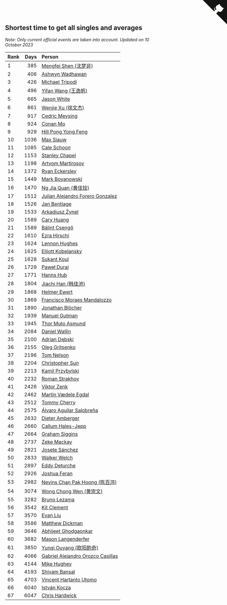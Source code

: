 ## Shortest time to get all singles and averages

*Note: Only current official events are taken into account.*
*Updated on 10 October 2023*

| Rank | Days | Person |
| :--- | ---: | :--- |
| 1 | 385 | [Mengfei Shen (沈梦非)](https://www.worldcubeassociation.org/persons/2018SHEN07) |
| 2 | 406 | [Ashwyn Wadhawan](https://www.worldcubeassociation.org/persons/2022WADH02) |
| 3 | 426 | [Michael Tripodi](https://www.worldcubeassociation.org/persons/2021TRIP01) |
| 4 | 496 | [Yifan Wang (王逸帆)](https://www.worldcubeassociation.org/persons/2017WANY29) |
| 5 | 665 | [Jason White](https://www.worldcubeassociation.org/persons/2016WHIT16) |
| 6 | 861 | [Wenjie Xu (徐文杰)](https://www.worldcubeassociation.org/persons/2016XUWE02) |
| 7 | 917 | [Cedric Meysing](https://www.worldcubeassociation.org/persons/2017MEYS02) |
| 8 | 924 | [Conan Mo](https://www.worldcubeassociation.org/persons/2020MOCO01) |
| 9 | 929 | [Hill Pong Yong Feng](https://www.worldcubeassociation.org/persons/2017FENG10) |
| 10 | 1036 | [Max Siauw](https://www.worldcubeassociation.org/persons/2017SIAU02) |
| 11 | 1085 | [Cale Schoon](https://www.worldcubeassociation.org/persons/2014SCHO02) |
| 12 | 1153 | [Stanley Chapel](https://www.worldcubeassociation.org/persons/2016CHAP04) |
| 13 | 1198 | [Artyom Martirosov](https://www.worldcubeassociation.org/persons/2016MART29) |
| 14 | 1372 | [Ryan Eckersley](https://www.worldcubeassociation.org/persons/2019ECKE02) |
| 15 | 1449 | [Mark Boyanowski](https://www.worldcubeassociation.org/persons/2014BOYA01) |
| 16 | 1470 | [Ng Jia Quan (黄佳铨)](https://www.worldcubeassociation.org/persons/2015QUAN03) |
| 17 | 1512 | [Julian Alejandro Forero Gonzalez](https://www.worldcubeassociation.org/persons/2018GONZ30) |
| 18 | 1526 | [Jan Bentlage](https://www.worldcubeassociation.org/persons/2010BENT01) |
| 19 | 1533 | [Arkadiusz Żynel](https://www.worldcubeassociation.org/persons/2018ZYNE01) |
| 20 | 1589 | [Cary Huang](https://www.worldcubeassociation.org/persons/2015HUAN48) |
| 21 | 1589 | [Bálint Csengő](https://www.worldcubeassociation.org/persons/2019CSEN01) |
| 22 | 1610 | [Ezra Hirschi](https://www.worldcubeassociation.org/persons/2019HIRS01) |
| 23 | 1624 | [Lennon Hughes](https://www.worldcubeassociation.org/persons/2017HUGH04) |
| 24 | 1625 | [Elliott Kobelansky](https://www.worldcubeassociation.org/persons/2019KOBE03) |
| 25 | 1628 | [Sukant Koul](https://www.worldcubeassociation.org/persons/2014KOUL01) |
| 26 | 1729 | [Paweł Duraj](https://www.worldcubeassociation.org/persons/2016DURA09) |
| 27 | 1771 | [Hanns Hub](https://www.worldcubeassociation.org/persons/2013HUBH01) |
| 28 | 1804 | [Jiachi Han (韩佳池)](https://www.worldcubeassociation.org/persons/2014HANJ02) |
| 29 | 1868 | [Helmer Ewert](https://www.worldcubeassociation.org/persons/2015EWER01) |
| 30 | 1869 | [Francisco Moraes Mandalozzo](https://www.worldcubeassociation.org/persons/2017MAND13) |
| 31 | 1890 | [Jonathan Blöcher](https://www.worldcubeassociation.org/persons/2018BLOC01) |
| 32 | 1939 | [Manuel Gutman](https://www.worldcubeassociation.org/persons/2017GUTM01) |
| 33 | 1945 | [Thor Muto Asmund](https://www.worldcubeassociation.org/persons/2017ASMU01) |
| 34 | 2084 | [Daniel Wallin](https://www.worldcubeassociation.org/persons/2013WALL03) |
| 35 | 2100 | [Adrian Dębski](https://www.worldcubeassociation.org/persons/2017DEBS01) |
| 36 | 2155 | [Oleg Gritsenko](https://www.worldcubeassociation.org/persons/2011GRIT01) |
| 37 | 2196 | [Tom Nelson](https://www.worldcubeassociation.org/persons/2013NELS01) |
| 38 | 2204 | [Christopher Sun](https://www.worldcubeassociation.org/persons/2017SUNC02) |
| 39 | 2213 | [Kamil Przybylski](https://www.worldcubeassociation.org/persons/2016PRZY01) |
| 40 | 2232 | [Roman Strakhov](https://www.worldcubeassociation.org/persons/2012STRA02) |
| 41 | 2426 | [Viktor Zenk](https://www.worldcubeassociation.org/persons/2016ZENK01) |
| 42 | 2462 | [Martin Vædele Egdal](https://www.worldcubeassociation.org/persons/2013EGDA02) |
| 43 | 2512 | [Tommy Cherry](https://www.worldcubeassociation.org/persons/2015CHER07) |
| 44 | 2575 | [Álvaro Aguilar Salobreña](https://www.worldcubeassociation.org/persons/2015SALO01) |
| 45 | 2632 | [Dieter Amberger](https://www.worldcubeassociation.org/persons/2016AMBE02) |
| 46 | 2660 | [Callum Hales-Jepp](https://www.worldcubeassociation.org/persons/2012HALE01) |
| 47 | 2664 | [Graham Siggins](https://www.worldcubeassociation.org/persons/2016SIGG01) |
| 48 | 2737 | [Zeke Mackay](https://www.worldcubeassociation.org/persons/2015MACK06) |
| 49 | 2821 | [Josete Sánchez](https://www.worldcubeassociation.org/persons/2015SANC18) |
| 50 | 2833 | [Walker Welch](https://www.worldcubeassociation.org/persons/2011WELC01) |
| 51 | 2897 | [Eddy Deturche](https://www.worldcubeassociation.org/persons/2014DETU01) |
| 52 | 2926 | [Joshua Feran](https://www.worldcubeassociation.org/persons/2011FERA01) |
| 53 | 2982 | [Nevins Chan Pak Hoong (陈百鸿)](https://www.worldcubeassociation.org/persons/2010CHAN20) |
| 54 | 3074 | [Wong Chong Wen (黄崇文)](https://www.worldcubeassociation.org/persons/2014WENW01) |
| 55 | 3282 | [Bruno Lezama](https://www.worldcubeassociation.org/persons/2014LEZA02) |
| 56 | 3542 | [Kit Clement](https://www.worldcubeassociation.org/persons/2008CLEM01) |
| 57 | 3570 | [Evan Liu](https://www.worldcubeassociation.org/persons/2009LIUE01) |
| 58 | 3586 | [Matthew Dickman](https://www.worldcubeassociation.org/persons/2013DICK01) |
| 59 | 3646 | [Abhijeet Ghodgaonkar](https://www.worldcubeassociation.org/persons/2013GHOD01) |
| 60 | 3682 | [Mason Langenderfer](https://www.worldcubeassociation.org/persons/2013LANG03) |
| 61 | 3850 | [Yunqi Ouyang (欧阳韵奇)](https://www.worldcubeassociation.org/persons/2007YUNQ01) |
| 62 | 4066 | [Gabriel Alejandro Orozco Casillas](https://www.worldcubeassociation.org/persons/2008CASI01) |
| 63 | 4144 | [Mike Hughey](https://www.worldcubeassociation.org/persons/2007HUGH01) |
| 64 | 4193 | [Shivam Bansal](https://www.worldcubeassociation.org/persons/2011BANS02) |
| 65 | 4703 | [Vincent Hartanto Utomo](https://www.worldcubeassociation.org/persons/2010UTOM01) |
| 66 | 6040 | [István Kocza](https://www.worldcubeassociation.org/persons/2005KOCZ01) |
| 67 | 6047 | [Chris Hardwick](https://www.worldcubeassociation.org/persons/2003HARD01) |


<a href="https://github.com/JustinTimeCuber/wca_statistics" class="github-corner" aria-label="View source on Github"><svg width="80" height="80" viewBox="0 0 250 250" style="fill:#151513; color:#fff; position: absolute; top: 0; border: 0; right: 0;" aria-hidden="true"><path d="M0,0 L115,115 L130,115 L142,142 L250,250 L250,0 Z"></path><path d="M128.3,109.0 C113.8,99.7 119.0,89.6 119.0,89.6 C122.0,82.7 120.5,78.6 120.5,78.6 C119.2,72.0 123.4,76.3 123.4,76.3 C127.3,80.9 125.5,87.3 125.5,87.3 C122.9,97.6 130.6,101.9 134.4,103.2" fill="currentColor" style="transform-origin: 130px 106px;" class="octo-arm"></path><path d="M115.0,115.0 C114.9,115.1 118.7,116.5 119.8,115.4 L133.7,101.6 C136.9,99.2 139.9,98.4 142.2,98.6 C133.8,88.0 127.5,74.4 143.8,58.0 C148.5,53.4 154.0,51.2 159.7,51.0 C160.3,49.4 163.2,43.6 171.4,40.1 C171.4,40.1 176.1,42.5 178.8,56.2 C183.1,58.6 187.2,61.8 190.9,65.4 C194.5,69.0 197.7,73.2 200.1,77.6 C213.8,80.2 216.3,84.9 216.3,84.9 C212.7,93.1 206.9,96.0 205.4,96.6 C205.1,102.4 203.0,107.8 198.3,112.5 C181.9,128.9 168.3,122.5 157.7,114.1 C157.9,116.9 156.7,120.9 152.7,124.9 L141.0,136.5 C139.8,137.7 141.6,141.9 141.8,141.8 Z" fill="currentColor" class="octo-body"></path></svg></a><style>.github-corner:hover .octo-arm{animation:octocat-wave 560ms ease-in-out}@keyframes octocat-wave{0%,100%{transform:rotate(0)}20%,60%{transform:rotate(-25deg)}40%,80%{transform:rotate(10deg)}}@media (max-width:500px){.github-corner:hover .octo-arm{animation:none}.github-corner .octo-arm{animation:octocat-wave 560ms ease-in-out}}</style>
